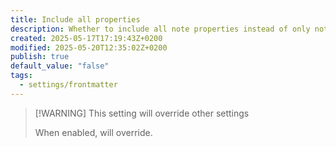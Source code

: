 ```yaml
---
title: Include all properties
description: Whether to include all note properties instead of only note properties that are used by Quartz.
created: 2025-05-17T17:19:43Z+0200
modified: 2025-05-20T12:35:02Z+0200
publish: true
default_value: "false"
tags:
  - settings/frontmatter
---
```


> [!WARNING] This setting will override other settings
>
> When enabled, will override.
